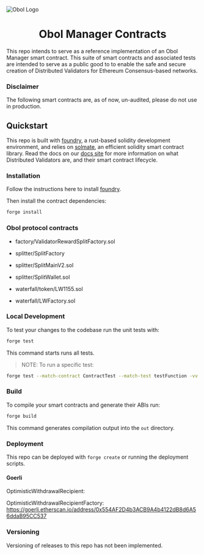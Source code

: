 ![Obol Logo](https://obol.tech/obolnetwork.png)

<h1 align="center">Obol Manager Contracts</h1>

This repo intends to serve as a reference implementation of an Obol Manager smart contract. This suite of smart contracts and associated tests are intended to serve as a public good to to enable the safe and secure creation of Distributed Validators for Ethereum Consensus-based networks.

### Disclaimer

The following smart contracts are, as of now, un-audited, please do not use in production.

## Quickstart

This repo is built with [foundry](https://github.com/gakonst/foundry), a rust-based solidity development environment, and relies on [solmate](https://github.com/Rari-Capital/solmate), an efficient solidity smart contract library. Read the docs on our [docs site](https://docs.obol.tech/docs/sc/introducing-obol-managers) for more information on what Distributed Validators are, and their smart contract lifecycle.

### Installation

Follow the instructions here to install [foundry](https://github.com/gakonst/foundry#installation).

Then install the contract dependencies:

```sh
forge install
```

### Obol protocol contracts

- factory/ValidatorRewardSplitFactory.sol


- splitter/SplitFactory

- splitter/SplitMainV2.sol

- splitter/SplitWallet.sol

- waterfall/token/LW1155.sol

- waterfall/LWFactory.sol


### Local Development

To test your changes to the codebase run the unit tests with:

```sh
forge test
```

This command starts runs all tests.

> NOTE: To run a specific test:
```sh
forge test --match-contract ContractTest --match-test testFunction -vv
```

### Build

To compile your smart contracts and generate their ABIs run:

```sh
forge build
```

This command generates compilation output into the `out` directory.

### Deployment

This repo can be deployed with `forge create` or running the deployment scripts. 

#### Goerli

OptimisticWithdrawalRecipient: 

OptimisticWithdrawalRecipientFactory: https://goerli.etherscan.io/address/0x554AF2D4b3ACB9A4b4122dB8d6A56ddaB95CC537

### Versioning

Versioning of releases to this repo has not been implemented.
